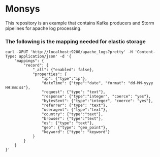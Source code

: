 # Monsys

This repository is an example that contains Kafka producers and Storm pipelines for apache log processing. 

### The following is the mapping needed for elastic storage

```
curl -XPUT 'http://localhost:9200/apache_logs?pretty' -H 'Content-Type: application/json' -d '{
	"mappings": {
		"record": {
			"_all": {"enabled": false}, 
			"properties": { 
				"ip": {"type":"ip"}, 
				"dateTime": {"type":"date", "format": "dd-MM-yyyy HH:mm:ss"}, 
				"request": {"type": "text"}, 
				"response": {"type":"integer", "coerce": "yes"}, 
				"bytesSent": {"type":"integer", "coerce": "yes"}, 
				"referrer": {"type": "text"}, 
				"useragent": {"type":"text"}, 
				"country": {"type":"text"}, 
				"browser": {"type":"text"}, 
				"os": {"type": "text"}, 
				"geo": {"type": "geo_point"}, 
				"keyword": {"type": "keyword"}
			}
		}
	}
}'
```
